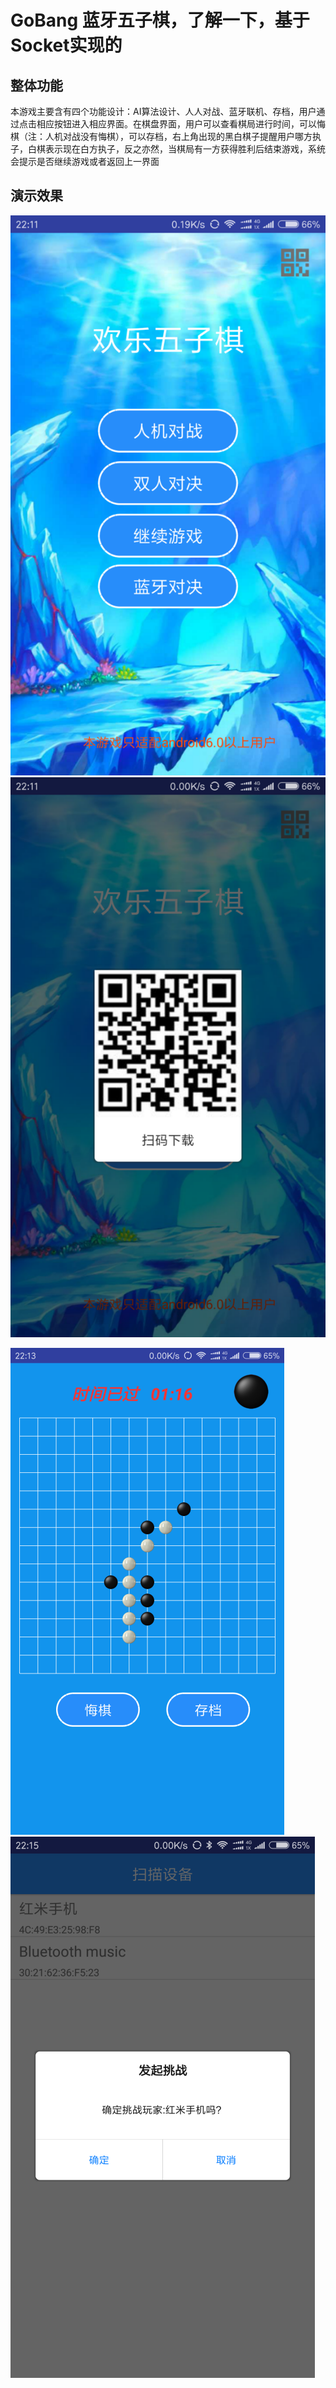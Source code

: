 # GoBang 蓝牙五子棋，了解一下，基于Socket实现的
## 整体功能
  本游戏主要含有四个功能设计：AI算法设计、人人对战、蓝牙联机、存档，用户通过点击相应按钮进入相应界面。在棋盘界面，用户可以查看棋局进行时间，可以悔棋（注：人机对战没有悔棋），可以存档，右上角出现的黑白棋子提醒用户哪方执子，白棋表示现在白方执子，反之亦然，当棋局有一方获得胜利后结束游戏，系统会提示是否继续游戏或者返回上一界面
## 演示效果
  ![](https://github.com/visionEH/GoBang/raw/master/image/1.png)  ![](https://github.com/visionEH/GoBang/raw/master/image/2.png)  
  
  ![](https://github.com/visionEH/GoBang/raw/master/image/3.png)  
  ![](https://github.com/visionEH/GoBang/raw/master/image/4.png)  

